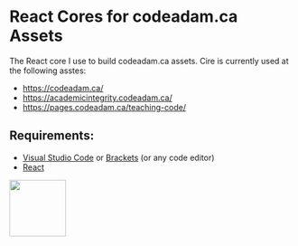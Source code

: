 # React Cores for codeadam.ca Assets

The React core I use to build codeadam.ca assets. Cire is currently used at the following asstes:

- https://codeadam.ca/
- https://academicintegrity.codeadam.ca/
- https://pages.codeadam.ca/teaching-code/

## Requirements:

* [Visual Studio Code](https://code.visualstudio.com/) or [Brackets](http://brackets.io/) (or any code editor)
* [React](https://reactjs.org/)

<a href="https://codeadam.ca">
<img src="https://codeadam.ca/images/code-block.png" width="100">
</a>
